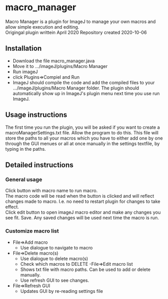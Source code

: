 # macro_manager
Macro Manager is a plugin for ImageJ to manage your own macros and allow simple execution and editing.  
Origingal plugin writtein April 2020
Repository created 2020-10-06
  
## Installation
- Download the file macro_manager.java
- Move it to .../imageJ/plugins/Macro Manager
- Run imageJ
- click Plugins=>Compiel and Run
- ImageJ should compile the code and add the compiled files to your .../imageJ/plugins/Macro Manager folder. The plugin should automatically show up in ImageJ's plugin menu next time you use run ImageJ.

## Usage instructions
The first time you run the plugin, you will be asked if you want to create a macroManagerSettings.txt file. Allow the program to do this. This file will store the paths to all your macros which you have to either add one by one through the GUI menues or all at once manually in the settings textfile, by typing in the paths.  

## Detailed instructions
### General usage
Click button with macro name to run macro.  
The macro code will be read when the button is clicked and will reflect changes made to macro. I.e. no need to restart plugin for changes to take effect.  
Click edit button to open imageJ macro editor and make any changes you see fit. Save. Any saved changes will be used next time the macro is run.
	
### Customize macro list  
- File=>Add macro
	- Use dialogue to navigate to macro
- File=>Delete macro(s)
	- Use dialogue to delete macro(s)
	- Check which macros to DELETE 
-File=>Edit macro list
	- Shows txt file with macro paths. Can be used to add or delete manually. 
	- Use refresh GUI to see changes.
- File=>Refresh GUI
	- Updates GUI by re-reading settings file